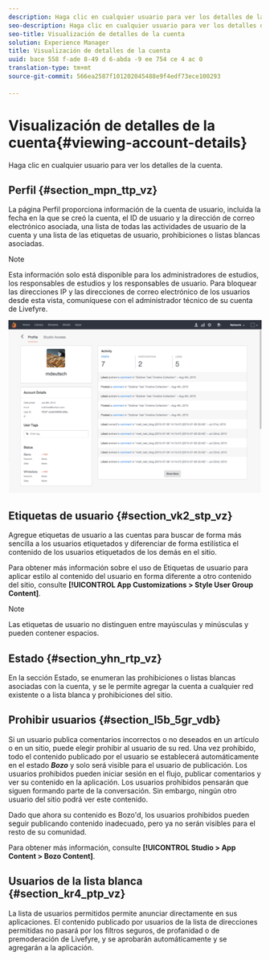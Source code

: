 ```yaml
---
description: Haga clic en cualquier usuario para ver los detalles de la cuenta.
seo-description: Haga clic en cualquier usuario para ver los detalles de la cuenta.
seo-title: Visualización de detalles de la cuenta
solution: Experience Manager
title: Visualización de detalles de la cuenta
uuid: bace 558 f-ade 8-49 d 6-abda -9 ee 754 ce 4 ac 0
translation-type: tm+mt
source-git-commit: 566ea2587f101202045488e9f4edf73ece100293

---
```



# Visualización de detalles de la cuenta{#viewing-account-details}

Haga clic en cualquier usuario para ver los detalles de la cuenta.

## Perfil {#section_mpn_ttp_vz}

La página Perfil proporciona información de la cuenta de usuario, incluida la fecha en la que se creó la cuenta, el ID de usuario y la dirección de correo electrónico asociada, una lista de todas las actividades de usuario de la cuenta y una lista de las etiquetas de usuario, prohibiciones o listas blancas asociadas.

>[!NOTE]
>
>Esta información solo está disponible para los administradores de estudios, los responsables de estudios y los responsables de usuario. Para bloquear las direcciones IP y las direcciones de correo electrónico de los usuarios desde esta vista, comuníquese con el administrador técnico de su cuenta de Livefyre.

![](assets/UsersProfile-1024x699.png)

## Etiquetas de usuario {#section_vk2_stp_vz}

Agregue etiquetas de usuario a las cuentas para buscar de forma más sencilla a los usuarios etiquetados y diferenciar de forma estilística el contenido de los usuarios etiquetados de los demás en el sitio.

Para obtener más información sobre el uso de Etiquetas de usuario para aplicar estilo al contenido del usuario en forma diferente a otro contenido del sitio, consulte **[!UICONTROL App Customizations > Style User Group Content]**.

>[!NOTE]
>
>Las etiquetas de usuario no distinguen entre mayúsculas y minúsculas y pueden contener espacios.

## Estado {#section_yhn_rtp_vz}

En la sección Estado, se enumeran las prohibiciones o listas blancas asociadas con la cuenta, y se le permite agregar la cuenta a cualquier red existente o a lista blanca y prohibiciones del sitio.

## Prohibir usuarios {#section_l5b_5gr_vdb}

Si un usuario publica comentarios incorrectos o no deseados en un artículo o en un sitio, puede elegir prohibir al usuario de su red. Una vez prohibido, todo el contenido publicado por el usuario se establecerá automáticamente en el estado ***Bozo*** y solo será visible para el usuario de publicación. Los usuarios prohibidos pueden iniciar sesión en el flujo, publicar comentarios y ver su contenido en la aplicación. Los usuarios prohibidos pensarán que siguen formando parte de la conversación. Sin embargo, ningún otro usuario del sitio podrá ver este contenido.

Dado que ahora su contenido es Bozo'd, los usuarios prohibidos pueden seguir publicando contenido inadecuado, pero ya no serán visibles para el resto de su comunidad.

Para obtener más información, consulte **[!UICONTROL Studio > App Content > Bozo Content]**.

## Usuarios de la lista blanca {#section_kr4_ptp_vz}

La lista de usuarios permitidos permite anunciar directamente en sus aplicaciones. El contenido publicado por usuarios de la lista de direcciones permitidas no pasará por los filtros seguros, de profanidad o de premoderación de Livefyre, y se aprobarán automáticamente y se agregarán a la aplicación.
